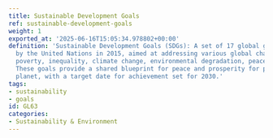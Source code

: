 ```yaml
---
title: Sustainable Development Goals
ref: sustainable-development-goals
weight: 1
exported_at: '2025-06-16T15:05:34.978802+00:00'
definition: 'Sustainable Development Goals (SDGs): A set of 17 global goals established
  by the United Nations in 2015, aimed at addressing various global challenges, including
  poverty, inequality, climate change, environmental degradation, peace, and justice.
  These goals provide a shared blueprint for peace and prosperity for people and the
  planet, with a target date for achievement set for 2030.'
tags:
- sustainability
- goals
id: GL63
categories:
- Sustainability & Environment
---
```


